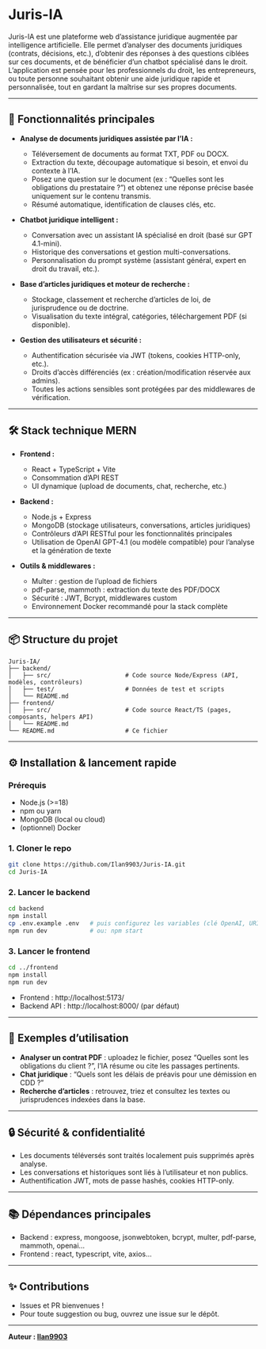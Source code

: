 # Juris-IA

Juris-IA est une plateforme web d’assistance juridique augmentée par intelligence artificielle. Elle permet d’analyser des documents juridiques (contrats, décisions, etc.), d’obtenir des réponses à des questions ciblées sur ces documents, et de bénéficier d’un chatbot spécialisé dans le droit. L’application est pensée pour les professionnels du droit, les entrepreneurs, ou toute personne souhaitant obtenir une aide juridique rapide et personnalisée, tout en gardant la maîtrise sur ses propres documents.

---

## 🚀 Fonctionnalités principales

- **Analyse de documents juridiques assistée par l’IA :**
  - Téléversement de documents au format TXT, PDF ou DOCX.
  - Extraction du texte, découpage automatique si besoin, et envoi du contexte à l’IA.
  - Posez une question sur le document (ex : “Quelles sont les obligations du prestataire ?”) et obtenez une réponse précise basée uniquement sur le contenu transmis.
  - Résumé automatique, identification de clauses clés, etc.

- **Chatbot juridique intelligent :**
  - Conversation avec un assistant IA spécialisé en droit (basé sur GPT 4.1-mini).
  - Historique des conversations et gestion multi-conversations.
  - Personnalisation du prompt système (assistant général, expert en droit du travail, etc.).

- **Base d’articles juridiques et moteur de recherche :**
  - Stockage, classement et recherche d’articles de loi, de jurisprudence ou de doctrine.
  - Visualisation du texte intégral, catégories, téléchargement PDF (si disponible).

- **Gestion des utilisateurs et sécurité :**
  - Authentification sécurisée via JWT (tokens, cookies HTTP-only, etc.).
  - Droits d’accès différenciés (ex : création/modification réservée aux admins).
  - Toutes les actions sensibles sont protégées par des middlewares de vérification.

---

## 🛠️ Stack technique MERN

- **Frontend :**
  - React + TypeScript + Vite
  - Consommation d’API REST
  - UI dynamique (upload de documents, chat, recherche, etc.)

- **Backend :**
  - Node.js + Express
  - MongoDB (stockage utilisateurs, conversations, articles juridiques)
  - Contrôleurs d’API RESTful pour les fonctionnalités principales
  - Utilisation de OpenAI GPT-4.1 (ou modèle compatible) pour l’analyse et la génération de texte

- **Outils & middlewares :**
  - Multer : gestion de l’upload de fichiers
  - pdf-parse, mammoth : extraction du texte des PDF/DOCX
  - Sécurité : JWT, Bcrypt, middlewares custom
  - Environnement Docker recommandé pour la stack complète

---

## 📦 Structure du projet

```
Juris-IA/
├── backend/
│   ├── src/                     # Code source Node/Express (API, modèles, contrôleurs)
│   ├── test/                    # Données de test et scripts
│   └── README.md
├── frontend/
│   ├── src/                     # Code source React/TS (pages, composants, helpers API)
│   └── README.md
└── README.md                    # Ce fichier
```

---

## ⚙️ Installation & lancement rapide

### Prérequis

- Node.js (>=18)
- npm ou yarn
- MongoDB (local ou cloud)
- (optionnel) Docker

### 1. Cloner le repo

```bash
git clone https://github.com/Ilan9903/Juris-IA.git
cd Juris-IA
```

### 2. Lancer le backend

```bash
cd backend
npm install
cp .env.example .env   # puis configurez les variables (clé OpenAI, URI MongoDB, etc.)
npm run dev            # ou: npm start
```

### 3. Lancer le frontend

```bash
cd ../frontend
npm install
npm run dev
```

- Frontend : http://localhost:5173/
- Backend API : http://localhost:8000/ (par défaut)

---

## 🧩 Exemples d’utilisation

- **Analyser un contrat PDF** : uploadez le fichier, posez “Quelles sont les obligations du client ?”, l’IA résume ou cite les passages pertinents.
- **Chat juridique** : “Quels sont les délais de préavis pour une démission en CDD ?”
- **Recherche d’articles** : retrouvez, triez et consultez les textes ou jurisprudences indexées dans la base.

---

## 🔒 Sécurité & confidentialité

- Les documents téléversés sont traités localement puis supprimés après analyse.
- Les conversations et historiques sont liés à l’utilisateur et non publics.
- Authentification JWT, mots de passe hashés, cookies HTTP-only.

---

## 📚 Dépendances principales

- Backend : express, mongoose, jsonwebtoken, bcrypt, multer, pdf-parse, mammoth, openai…
- Frontend : react, typescript, vite, axios…

---

## ✨ Contributions

- Issues et PR bienvenues !
- Pour toute suggestion ou bug, ouvrez une issue sur le dépôt.

---

**Auteur : [Ilan9903](https://github.com/Ilan9903)**
